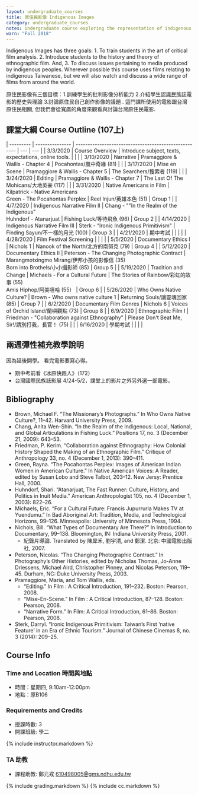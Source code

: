 ```yaml
---
layout: undergraduate_courses
title: 原住民影像 Indigenous Images
category: undergraduate_courses
notes: Undergraduate course exploring the representation of indigenous peoples in the media.
warn: "Fall 2018"
---
```


Indigenous Images has three goals: 1. To train students in the art of critical film analysis. 2. Introduce students to the history and theory of ethnographic film. And, 3. To discuss issues pertaining to media produced by indigenous peoples. Wherever possible this course uses films relating to indigenous Taiwanese, but we will also watch and discuss a wide range of films from around the world.

原住民影像有三個目標：1.訓練學生的批判影像分析能力 2.介紹學生認識民族誌電影的歷史與理論 3.討論原住民自己創作影像的議題 . 這門課所使用的電影跟台灣原住民相關, 但我們會從寬廣的角度來觀看與討論台灣原住民電影.

## 課堂大綱 Course Outline (107上)

| --------- | --------------- | ----------------------------------------------------- | --- | --- |
| 3/3/2020 | Course Overview | Introduce subject, texts, expectations, online tools. |   |   |
| 3/10/2020 | Narrative | Pramaggiore & Wallis - Chapter  4 | Pocahontas/風中奇緣 (81) |   |
| 3/17/2020 | Mise en Scene | Pramaggiore & Wallis - Chapter 5 | The Searchers/搜索者 (119)  |   |
| 3/24/2020 | Editing | Pramaggiore & Wallis - Chapter 7 | The Last Of The Mohicans/大地英豪 (117) |   |
| 3/31/2020 | Native Americans in Film | Kilpatrick - Native Americans<br/>Green - The Pocahontas Perplex | Reel Injun/英雄本色 (51)   | Group 1 |
| 4/7/2020 | Indigenous Narrative Film II | Chang - ""In the Realm of the Indigenous"<br/>Huhndorf - Atanarjuat | Fishing Luck/等待飛魚 (96) | Group 2 |
| 4/14/2020 | Indigenous Narrative Film III | Sterk - “Ironic Indigenous Primitivism" | Finding Sayun/不一樣的月光 (100) | Group 3 |
| 4/21/2020 | 期中考試 |   |   |   |
| 4/28/2020 | Film Festival Screening |   |   |   |
| 5/5/2020 | Documentary Ethics I | Nichols 1  | Nanook of the North/北方的南努克 (79) | Group 4 |
| 5/12/2020 | Documentary Ethics II | Peterson - The Changing Photographic Contract | Marangmotxingmo Mirang/伊邦小孩的影像信 (35)<br/>Born into Brothels/小小攝影師 (85) | Group 5 |
| 5/19/2020 | Tradition and Change | Michaels - For a Cultural Future | The Stories of Rainbow/彩虹的故事 (55)<br/>Amis Hiphop/阿美嘻哈 (55） | Group 6 |
| 5/26/2020 | Who Owns Native Culture? | Brown - Who owns native culture 1 | Returning Souls/讓靈魂回家 (85) | Group 7 |
| 6/2/2020 | Documentary Film Genres | Nichols 6 | Voices of Orchid Island/蘭嶼觀點 (73) | Group 8 |
| 6/9/2020 | Ethnographic Film I | Friedman - "Collaboration against Ethnography" | Please Don't Beat Me, Sir!/請別打我，長官！ (75) |   |
| 6/16/2020 | 學期考試 |   |   |   |

## 兩週彈性補充教學說明
因為延後開學。
看完電影要寫心得。
* 期中考前看《冰原快跑人》（172）
* 台灣國際民族誌影展 4/24-5/2，課堂上的影片之外另外選一部電影。

## Bibliography

- Brown, Michael F. “The Missionary’s Photographs.” In Who Owns Native Culture?, 11–42. Harvard University Press, 2009.
- Chang, Anita Wen-Shin. “In the Realm of the Indigenous: Local, National, and Global Articulations in Fishing Luck.” Positions  17, no. 3 (December 21, 2009): 643–53.
- Friedman, P. Kerim. “Collaboration against Ethnography: How Colonial History Shaped the Making of an Ethnographic Film.” Critique of Anthropology 33, no. 4 (December 1, 2013): 390–411.
- Green, Rayna. “The Pocahontas Perplex: Images of American Indian Women in American Culture.” In Native American Voices: A Reader, edited by Susan Lobo and Steve Talbot, 203–12. New Jersy: Prentice Hall, 2000.
- Huhndorf, Shari. “Atanarjuat, The Fast Runner: Culture, History, and Politics in Inuit Media.” American Anthropologist 105, no. 4 (December 1, 2003): 822–26.
- Michaels, Eric. “For a Cultural Future: Francis Jupurrurla Makes TV at Yuendumu.” In Bad Aboriginal Art: Tradition, Media, and Technological Horizons, 99–126. Minneapolis: University of Minnesota Press, 1994.
- Nichols, Bill. “What Types of Documentary Are There?” In Introduction to Documentary, 99–138. Bloomington, IN: Indiana University Press, 2001.
  - 紀錄片導論. Translated by 陳犀禾, 劉宇清, and 鄭潔. 北京: 中國電影出版社, 2007.
- Peterson, Nicolas. “The Changing Photographic Contract.” In Photography’s Other Histories, edited by Nicholas Thomas, Jo-Anne Driessens, Michael Aird, Christopher Pinney, and Nicolas Peterson, 119–45. Durham, NC: Duke University Press, 2003.
- Pramaggiore, Maria, and Tom Wallis, eds. 
  - “Editing.” In Film : A Critical Introduction, 191–232. Boston: Pearson, 2008.
  - “Mise-En-Scene.” In Film : A Critical Introduction, 87–128. Boston: Pearson, 2008.
  - “Narrative Form.” In Film: A Critical Introduction, 61–86. Boston: Pearson, 2008.
- Sterk, Darryl. “Ironic Indigenous Primitivism: Taiwan’s First ‘native Feature’ in an Era of Ethnic Tourism.” Journal of Chinese Cinemas 8, no. 3 (2014): 209–25.

## Course Info

### Time and Location 時間與地點
* 時間：星期四, 9:10am-12:00pm
* 地點：原B106

### Requirements and Credits
* 授課時數: 3
* 開課班級: 學二

{% include instructor.markdown %}

### TA 助教
* 課程助教: 鄭元戎 610498005@gms.ndhu.edu.tw


{% include grading.markdown %}
{% include cc.markdown %}